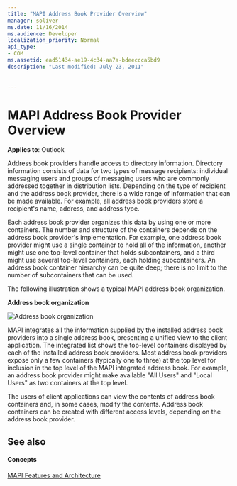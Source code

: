 ```yaml
---
title: "MAPI Address Book Provider Overview"
manager: soliver
ms.date: 11/16/2014
ms.audience: Developer
localization_priority: Normal
api_type:
- COM
ms.assetid: ead51434-ae19-4c34-aa7a-bdeeccca5bd9
description: "Last modified: July 23, 2011"
 
 
---
```


# MAPI Address Book Provider Overview

  
  
**Applies to**: Outlook 
  
Address book providers handle access to directory information. Directory information consists of data for two types of message recipients: individual messaging users and groups of messaging users who are commonly addressed together in distribution lists. Depending on the type of recipient and the address book provider, there is a wide range of information that can be made available. For example, all address book providers store a recipient's name, address, and address type.
  
Each address book provider organizes this data by using one or more containers. The number and structure of the containers depends on the address book provider's implementation. For example, one address book provider might use a single container to hold all of the information, another might use one top-level container that holds subcontainers, and a third might use several top-level containers, each holding subcontainers. An address book container hierarchy can be quite deep; there is no limit to the number of subcontainers that can be used.
  
The following illustration shows a typical MAPI address book organization.
  
 **Address book organization**
  
![Address book organization](media/amapi_04.gif)
  
MAPI integrates all the information supplied by the installed address book providers into a single address book, presenting a unified view to the client application. The integrated list shows the top-level containers displayed by each of the installed address book providers. Most address book providers expose only a few containers (typically one to three) at the top level for inclusion in the top level of the MAPI integrated address book. For example, an address book provider might make available "All Users" and "Local Users" as two containers at the top level.
  
The users of client applications can view the contents of address book containers and, in some cases, modify the contents. Address book containers can be created with different access levels, depending on the address book provider. 
  
## See also

#### Concepts

[MAPI Features and Architecture](mapi-features-and-architecture.md)

